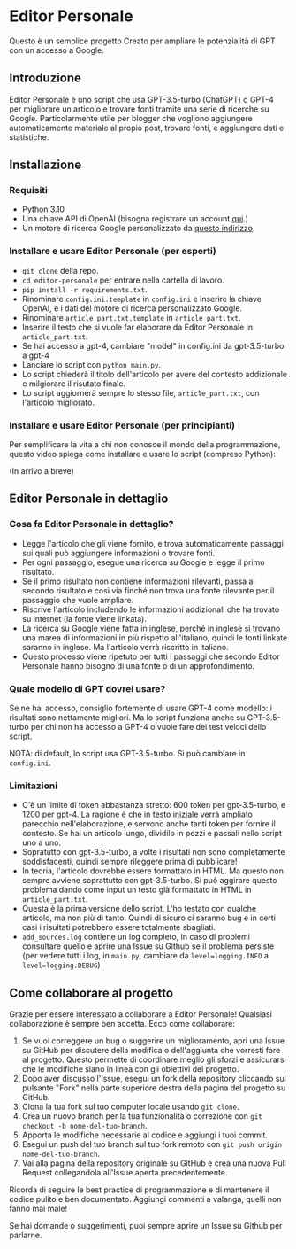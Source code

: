 # Editor Personale

Questo è un semplice progetto Creato per ampliare le potenzialità di GPT con un accesso a Google.

## Introduzione

Editor Personale è uno script che usa GPT-3.5-turbo (ChatGPT) o GPT-4 per migliorare un articolo e trovare fonti tramite una serie di ricerche su Google. Particolarmente utile per blogger che vogliono aggiungere automaticamente materiale al propio post, trovare fonti, e aggiungere dati e statistiche.

## Installazione

### Requisiti

- Python 3.10
- Una chiave API di OpenAI (bisogna registrare un account [qui](https://platform.openai.com/signup).)
- Un motore di ricerca Google personalizzato da [questo indirizzo](https://programmablesearchengine.google.com/controlpanel/create).

### Installare e usare Editor Personale (per esperti)

- `git clone` della repo.
- `cd editor-personale` per entrare nella cartella di lavoro.
- `pip install -r requirements.txt`.
- Rinominare `config.ini.template` in `config.ini` e inserire la chiave OpenAI, e i dati del motore di ricerca personalizzato Google.
- Rinominare `article_part.txt.template` in `article_part.txt`.
- Inserire il testo che si vuole far elaborare da Editor Personale in `article_part.txt`.
- Se hai accesso a gpt-4, cambiare "model" in config.ini da gpt-3.5-turbo a gpt-4
- Lanciare lo script con `python main.py`.
- Lo script chiederà il titolo dell'articolo per avere del contesto addizionale e milgiorare il risutato finale.
- Lo script aggiornerà sempre lo stesso file, `article_part.txt`, con l'articolo migliorato.

### Installare e usare Editor Personale (per principianti)

Per semplificare la vita a chi non conosce il mondo della programmazione, questo video spiega come installare e usare lo script (compreso Python):

(In arrivo a breve)

## Editor Personale in dettaglio

### Cosa fa Editor Personale in dettaglio?

- Legge l'articolo che gli viene fornito, e trova automaticamente passaggi sui quali può aggiungere informazioni o trovare fonti.
- Per ogni passaggio, esegue una ricerca su Google e legge il primo risultato.
- Se il primo risultato non contiene informazioni rilevanti, passa al secondo risultato e così via finché non trova una fonte rilevante per il passaggio che vuole ampliare.
- Riscrive l'articolo includendo le informazioni addizionali che ha trovato su internet (la fonte viene linkata).
- La ricerca su Google viene fatta in inglese, perché in inglese si trovano una marea di informazioni in più rispetto all'italiano, quindi le fonti linkate saranno in inglese. Ma l'articolo verrà riscritto in italiano.
- Questo processo viene ripetuto per tutti i passaggi che secondo Editor Personale hanno bisogno di una fonte o di un approfondimento.

### Quale modello di GPT dovrei usare?

Se ne hai accesso, consiglio fortemente di usare GPT-4 come modello: i risultati sono nettamente migliori. Ma lo script funziona anche su GPT-3.5-turbo per chi non ha accesso a GPT-4 o vuole fare dei test veloci dello script.

NOTA: di default, lo script usa GPT-3.5-turbo. Si può cambiare in `config.ini`.

### Limitazioni

- C'è un limite di token abbastanza stretto: 600 token per gpt-3.5-turbo, e 1200 per gpt-4. La ragione è che in testo iniziale verrà ampliato parecchio nell'elaborazione, e servono anche tanti token per fornire il contesto. Se hai un articolo lungo, dividilo in pezzi e passali nello script uno a uno.
- Sopratutto con gpt-3.5-turbo, a volte i risultati non sono completamente soddisfacenti, quindi sempre rileggere prima di pubblicare!
- In teoria, l'articolo dovrebbe essere formattato in HTML. Ma questo non sempre avviene soprattutto con gpt-3.5-turbo. Si può aggirare questo problema dando come input un testo già formattato in HTML in `article_part.txt`.
- Questa è la prima versione dello script. L'ho testato con qualche articolo, ma non più di tanto. Quindi di sicuro ci saranno bug e in certi casi i risultati potrebbero essere totalmente sbagliati.
- `add_sources.log` contiene un log completo, in caso di problemi consultare quello e aprire una Issue su Github se il problema persiste (per vedere tutti i log, in `main.py`, cambiare da `level=logging.INFO` a `level=logging.DEBUG`)

## Come collaborare al progetto

Grazie per essere interessato a collaborare a Editor Personale! Qualsiasi collaborazione è sempre ben accetta. Ecco come collaborare:

1. Se vuoi correggere un bug o suggerire un miglioramento, apri una Issue su GitHub per discutere della modifica o dell'aggiunta che vorresti fare al progetto. Questo permette di coordinare meglio gli sforzi e assicurarsi che le modifiche siano in linea con gli obiettivi del progetto.
1. Dopo aver discusso l'Issue, esegui un fork della repository cliccando sul pulsante "Fork" nella parte superiore destra della pagina del progetto su GitHub.
1. Clona la tua fork sul tuo computer locale usando `git clone`.
1. Crea un nuovo branch per la tua funzionalità o correzione con `git checkout -b nome-del-tuo-branch`.
1. Apporta le modifiche necessarie al codice e aggiungi i tuoi commit.
1. Esegui un push del tuo branch sul tuo fork remoto con `git push origin nome-del-tuo-branch`.
1. Vai alla pagina della repository originale su GitHub e crea una nuova Pull Request collegandola all'Issue aperta precedentemente.

Ricorda di seguire le best practice di programmazione e di mantenere il codice pulito e ben documentato. Aggiungi commenti a valanga, quelli non fanno mai male!

Se hai domande o suggerimenti, puoi sempre aprire un Issue su Github per parlarne.